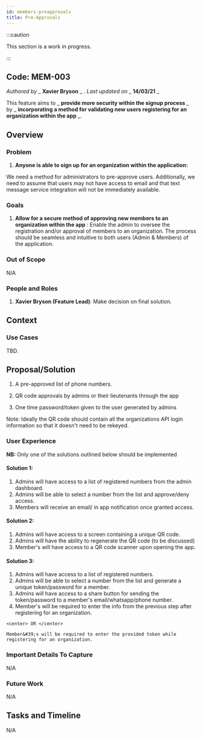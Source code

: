 ```yaml
---
id: members-preapprovals
title: Pre-Approvals
---
```


:::caution

This section is a work in progress.

:::

## Code: MEM-003

_Authored by_ _ **Xavier Bryson** _ _. Last updated on_ _ **14/03/21** _

This feature aims to _ **provide more security within the signup process** _ by _ **incorporating a method for validating new users registering for an organization within the app** _.

## Overview

### Problem

1. **Anyone is able to sign up for an organization within the application:**

We need a method for administrators to pre-approve users. Additionally, we need to assume that users may not have access to email and that text message service integration will not be immediately available.

### Goals

1. **Allow for a secure method of approving new members to an organization within the app** :
 Enable the admin to oversee the registration and/or approval of members to an organization. The process should be seamless and intuitive to both users (Admin &amp; Members) of the application.

### Out of Scope

N/A

### People and Roles

1. **Xavier Bryson (Feature Lead)**: Make decision on final solution.


## Context

### Use Cases

TBD.

## Proposal/Solution

1. A pre-approved list of phone numbers.

2. QR code approvals by admins or their lieutenants through the app

3. One time password/token given to the user generated by admins

 Note: Ideally the QR code should contain all the organizations API login information so that it doesn&#39;t need to be rekeyed.

### User Experience

**NB:** Only one of the solutions outlined below should be implemented

#### Solution 1:
  1. Admins will have access to a list of registered numbers from the admin dashboard.
  2. Admins will be able to select a number from the list and approve/deny access.
  3. Members will receive an email/ in app notification once granted access.

#### Solution 2:
  1. Admins will have access to a screen containing a unique QR code.
  2. Admins will have the ability to regenerate the QR code (to be discussed)
  3. Member&#39;s will have access to a QR code scanner upon opening the app.

#### Solution 3:
  1. Admins will have access to a list of registered numbers.
  2. Admins will be able to select a number from the list and generate a unique token/password for a member.
  3. Admins will have access to a share button for sending the token/password to a member&#39;s email/whatsapp/phone number.
  4. Member&#39;s will be required to enter the info from the previous step after registering for an organization.
    
    <center> OR </center>
    
    Member&#39;s will be required to enter the provided token while registering for an organization.

### Important Details To Capture

N/A

### Future Work

N/A

## Tasks and Timeline

N/A